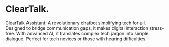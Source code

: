 # ClearTalk.
ClearTalk Assistant: A revolutionary chatbot simplifying tech for all. Designed to bridge communication gaps, it makes digital interaction stress-free. With advanced AI, it translates complex tech jargon into simple dialogue. Perfect for tech novices or those with hearing difficulties.
